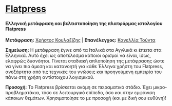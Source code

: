 [Flatpress](http://flatpress.org)
=========

#### Ελληνική μετάφραση και βελτιστοποίηση της πλατφόρμας ιστολογίου Flatpress

**Μετάφραση:** [Χρήστος Κουλαξίζης](http://koulaxizis.net) | **Επανέλεγχος:** [Κανελλία Τούντα](http://gravatar.com/kanellia)

**Σημείωση:** Η μετάφραση έγινε από τα Ιταλικά στα Αγγλικά κι έπειτα στα Ελληνικά. Αυτό έχει ως αποτέλεσμα κάποιοι ορισμοί να είναι, ίσως, ελαφρώς δυσνόητοι. Γίνεται σταδιακή απλοποίηση της μετάφρασης ώστε να γίνει πιο άμεση και κατανοητή για κάθε Έλληνα χρήστη του Flatpress, ανεξάρτητα από τις τεχνικές του γνώσεις και προηγούμενη εμπειρία του πάνω στη χρήση αντίστοιχου λογισμικού.

**Προσοχή:** Το Flatpress βρίσκεται ακόμη σε πειραματικό στάδιο. Έχει μικρο-προβληματάκια, τόσο σε λειτουργικό επίπεδο, όσο και στην εμφάνιση κάποιων θεμάτων. Χρησιμοποίησε το με προσοχή (και με δική σου ευθύνη)!
